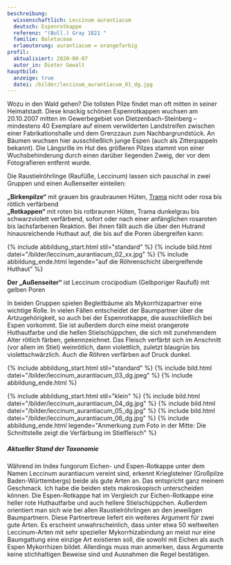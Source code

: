 ```yaml
---
beschreibung:
  wissenschaftlich: Leccinum aurantiacum
  deutsch: Espenrotkappe
  referenz: "(Bull.) Gray 1821 "
  familie: Boletaceae
  erlaeuterung: aurantiacum = orangefarbig
profil:
  aktualisiert: 2020-08-07
  autor_in: Dieter Gewalt
hauptbild:
  anzeige: true
  datei: /bilder/leccinum_aurantiacum_01_dg.jpg
---
```

Wozu in den Wald gehen? Die tollsten Pilze findet man oft mitten in seiner Heimatstadt. Diese knackig schönen Espenrotkappen wuchsen am 20.10.2007 mitten im Gewerbegebiet von Dietzenbach-Steinberg – mindestens 40 Exemplare auf einem verwilderten Landstreifen zwischen einer Fabrikationshalle und dem Grenzzaun zum Nachbargrundstück. An Bäumen wuchsen hier ausschließlich junge Espen (auch als Zitterpappeln bekannt). Die Längsrille im Hut des größeren Pilzes stammt von einer Wuchsbehinderung durch einen darüber liegenden Zweig, der vor dem Fotografieren entfernt wurde.

Die Raustielröhrlinge (Raufüße, Leccinum) lassen sich pauschal in zwei Gruppen und einen Außenseiter einteilen:

**„Birkenpilze“** mit grauen bis graubraunen Hüten, [Trama](Trama "Glossar") nicht oder rosa bis rötlich verfärbend\
**„Rotkappen“** mit roten bis rotbraunen Hüten, Trama dunkelgrau bis schwarzviolett verfärbend, sofort oder nach einer anfänglichen rosaroten bis lachsfarbenen Reaktion. Bei ihnen fällt auch die über den Hutrand hinausreichende Huthaut auf, die bis auf die Poren übergreifen kann:

{% include abbildung_start.html stil="standard" %}
{% include bild.html datei="/bilder/leccinum_aurantiacum_02_xx.jpg" %}
{% include abbildung_ende.html legende="auf die Röhrenschicht übergreifende Huthaut" %}

**Der „Außenseiter“** ist Leccinum crocipodium (Gelbporiger Raufuß) mit gelben Poren

In beiden Gruppen spielen Begleitbäume als Mykorrhizapartner eine wichtige Rolle. In vielen Fällen entscheidet der Baumpartner über die Artzugehörigkeit, so auch bei der Espenrotkappe, die ausschließlich bei Espen vorkommt. Sie ist außerdem durch eine meist orangerote Huthautfarbe und die hellen Stielschüppchen, die sich mit zunehmendem Alter rötlich färben, gekennzeichnet. Das Fleisch verfärbt sich im Anschnitt (vor allem im Stiel) weinrötlich, dann violettlich, zuletzt blaugrün bis violettschwärzlich. Auch die Röhren verfärben auf Druck dunkel.

{% include abbildung_start.html stil="standard" %}
{% include bild.html datei="/bilder/leccinum_aurantiacum_03_dg.jpeg" %}
{% include abbildung_ende.html %}

{% include abbildung_start.html stil="klein" %}
{% include bild.html datei="/bilder/leccinum_aurantiacum_04_dg.jpg" %}
{% include bild.html datei="/bilder/leccinum_aurantiacum_05_dg.jpg" %}
{% include bild.html datei="/bilder/leccinum_aurantiacum_06_dg.jpg" %}
{% include abbildung_ende.html legende="Anmerkung zum Foto in der Mitte: Die Schnittstelle zeigt die Verfärbung im Stielfleisch" %}

##### Aktueller Stand der Taxonomie

Während im Index fungorum Eichen- und Espen-Rotkappe unter dem Namen Leccinum aurantiacum vereint sind, erkennt Krieglsteiner (Großpilze Baden-Württembergs) beide als gute Arten an. Das entspricht ganz meinem Geschmack. Ich habe die beiden stets makroskopisch unterscheiden können. Die Espen-Rotkappe hat im Vergleich zur Eichen-Rotkappe eine heller rote Huthautfarbe und auch hellere Stielschüppchen. Außerdem orientiert man sich wie bei allen Raustielröhrlingen an den jeweiligen Baumpartnern. Diese Partnertreue liefert ein weiteres Argument für zwei gute Arten. Es erscheint unwahrscheinlich, dass unter etwa 50 weltweiten Leccinum-Arten mit sehr spezieller Mykorrhizabindung an meist nur eine Baumgattung eine einzige Art existieren soll, die sowohl mit Eichen als auch Espen Mykorrhizen bildet. Allerdings muss man anmerken, dass Argumente keine stichhaltigen Beweise sind und Ausnahmen die Regel bestätigen.